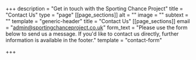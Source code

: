 +++
description = "Get in touch with the Sporting Chance Project"
title = "Contact Us"
type = "page"
[[page_sections]]
alt = ""
image = ""
subtext = ""
template = "generic-header"
title = "Contact Us"
[[page_sections]]
email = "admin@sportingchanceproject.co.uk"
form_text = "Please use the form below to send us a message. If you'd like to contact us directly, further information is available in the footer."
template = "contact-form"

+++
